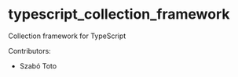typescript_collection_framework
===============================

Collection framework for TypeScript

Contributors:

* Szabó Toto

